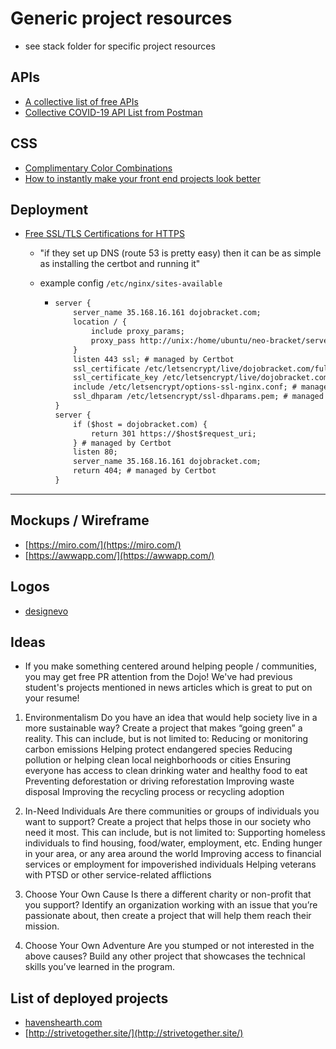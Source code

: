 # Generic project resources

- see stack folder for specific project resources

## APIs

- [A collective list of free APIs](https://github.com/public-apis/public-apis)
- [Collective COVID-19 API List from Postman](https://covid-19-apis.postman.com/?mkt_tok=eyJpIjoiT1RrelpqUm1aamRqWlRJNSIsInQiOiJOeVRxZ0JXUW1hY21HekQ1U1hCXC9QZ00zSm9xc1F5UDluYWFIbkk3aFFFTWNUcURkVmd0dEtvOGJnbzVzdzFoODF0S0VpWXpDVElsNXZUY29iU0djOEIySDRLeWlFK3FrUFB6MlRCZUZnb1VkS3VPeG5VclZQZWx6dTZuVGNMVlEifQ%3D%3D)

## CSS

- [Complimentary Color Combinations](https://coolors.co/app)
- [How to instantly make your front end projects look better](https://www.freecodecamp.org/news/how-to-make-your-front-end-projects/)

## Deployment

- [Free SSL/TLS Certifications for HTTPS](https://letsencrypt.org/)

  - "if they set up DNS (route 53 is pretty easy) then it can be as simple as installing the certbot and running it"
  - example config `/etc/nginx/sites-available`

    - ```txt
      server {
          server_name 35.168.16.161 dojobracket.com;
          location / {
              include proxy_params;
              proxy_pass http://unix:/home/ubuntu/neo-bracket/server/neo-bracket.sock;
          }
          listen 443 ssl; # managed by Certbot
          ssl_certificate /etc/letsencrypt/live/dojobracket.com/fullchain.pem; # managed by Certbot
          ssl_certificate_key /etc/letsencrypt/live/dojobracket.com/privkey.pem; # managed by Certbot
          include /etc/letsencrypt/options-ssl-nginx.conf; # managed by Certbot
          ssl_dhparam /etc/letsencrypt/ssl-dhparams.pem; # managed by Certbot
      }
      server {
          if ($host = dojobracket.com) {
              return 301 https://$host$request_uri;
          } # managed by Certbot
          listen 80;
          server_name 35.168.16.161 dojobracket.com;
          return 404; # managed by Certbot
      }
      ```

---

## Mockups / Wireframe

- [https://miro.com/](https://miro.com/)
- [https://awwapp.com/](https://awwapp.com/)

## Logos

- [designevo](https://www.designevo.com/logo-maker/)

## Ideas

- If you make something centered around helping people / communities, you may get free PR attention from the Dojo! We've had previous student's projects mentioned in news articles which is great to put on your resume!

1. Environmentalism
   Do you have an idea that would help society live in a more sustainable way? Create a project that makes “going green” a reality. This can include, but is not limited to:
   Reducing or monitoring carbon emissions
   Helping protect endangered species
   Reducing pollution or helping clean local neighborhoods or cities
   Ensuring everyone has access to clean drinking water and healthy food to eat
   Preventing deforestation or driving reforestation
   Improving waste disposal
   Improving the recycling process or recycling adoption

2. In-Need Individuals
   Are there communities or groups of individuals you want to support? Create a project that helps those in our society who need it most. This can include, but is not limited to:
   Supporting homeless individuals to find housing, food/water, employment, etc.
   Ending hunger in your area, or any area around the world
   Improving access to financial services or employment for impoverished individuals
   Helping veterans with PTSD or other service-related afflictions

3. Choose Your Own Cause
   Is there a different charity or non-profit that you support? Identify an organization working with an issue that you’re passionate about, then create a project that will help them reach their mission.

4. Choose Your Own Adventure
   Are you stumped or not interested in the above causes? Build any other project that showcases the technical skills you’ve learned in the program.

## List of deployed projects

- [havenshearth.com](havenshearth.com)
- [http://strivetogether.site/](http://strivetogether.site/)
